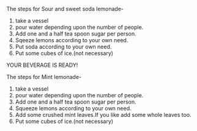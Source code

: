 The steps for Sour and sweet soda lemonade-
1. take a vessel
2. pour water depending upon the number of people.
3. Add one and a half tea spoon sugar per person.
4. Sqeeze lemons according to your own need.
5. Put soda according to your own need.
6. Put some cubes of ice.(not necessary)

YOUR BEVERAGE IS READY!

The steps for Mint lemonade-
1. take a vessel
2. pour water depending upon the number of people.
3. Add one and a half tea spoon sugar per person.
4. Squeeze lemons according to your own need.
5. Add some crushed mint leaves.If you like add some whole leaves too.
6. Put some cubes of ice.(not necessary)
